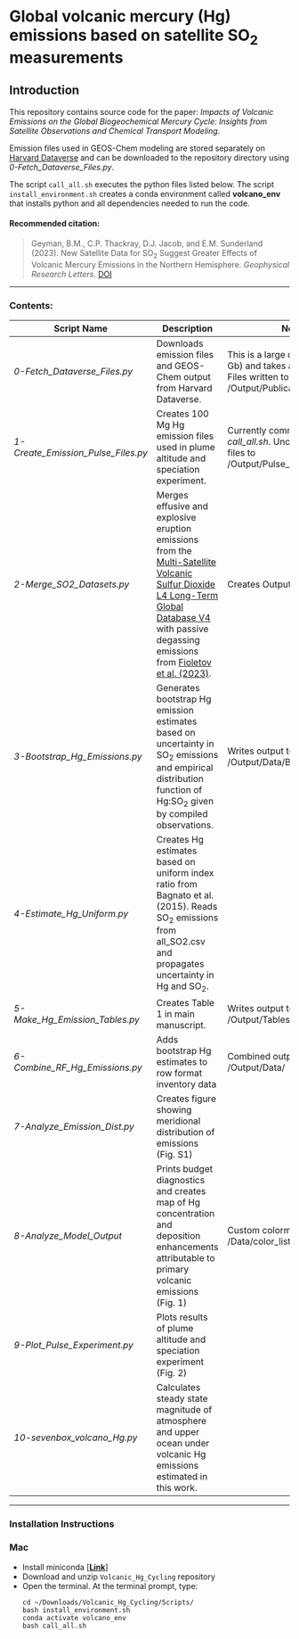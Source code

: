 # Global volcanic mercury (Hg) emissions based on satellite SO<sub>2</sub> measurements
## Introduction
This repository contains source code for the paper:
*Impacts of Volcanic Emissions on the Global Biogeochemical Mercury Cycle: Insights from Satellite Observations and Chemical Transport Modeling*.

Emission files used in GEOS-Chem modeling are stored separately on <a href="https://doi.org/10.7910/DVN/KHP4KK">Harvard Dataverse</a> and can be downloaded to the repository directory using *0-Fetch_Dataverse_Files.py*.

The script `call_all.sh` executes the python files listed below. The script `install_environment.sh` creates a conda environment called **volcano_env** that installs python and all dependencies needed to run the code.

#### Recommended citation:

> Geyman, B.M., C.P. Thackray, D.J. Jacob, and E.M. Sunderland (2023). New Satellite Data for SO<sub>2</sub> Suggest Greater Effects of Volcanic Mercury Emissions in the Northern Hemisphere. *Geophysical Research Letters*. <a href="">DOI</a>

__________

### Contents:

| Script Name | Description | Notes |
| --- | --- | --- |
| *0-Fetch_Dataverse_Files.py*  | Downloads emission files and GEOS-Chem output from Harvard Dataverse. | This is a large download (~1.6 Gb) and takes a few minutes. Files written to /Output/Publication_Data/ |
| *1-Create_Emission_Pulse_Files.py*  | Creates 100 Mg Hg emission files used in plume altitude and speciation experiment. | Currently commented out in *call_all.sh*. Uncomment to write files to /Output/Pulse_Emission_Fields/  |
| *2-Merge_SO2_Datasets.py* | Merges effusive and explosive eruption emissions from the <a href="https://disc.gsfc.nasa.gov/datasets/MSVOLSO2L4_4/summary">Multi-Satellite Volcanic Sulfur Dioxide L4 Long-Term Global Database V4</a> with passive degassing emissions from <a href="https://doi.org/10.5194/essd-15-75-2023">Fioletov et al. (2023)</a>. | Creates Output/all_SO2.csv |
| *3-Bootstrap_Hg_Emissions.py* | Generates bootstrap Hg emission estimates based on uncertainty in SO<sub>2</sub> emissions and empirical distribution function of Hg:SO<sub>2</sub> given by compiled observations. | Writes output to /Output/Data/Bootstrap_Output/ |
| *4-Estimate_Hg_Uniform.py* | Creates Hg estimates based on uniform index ratio from Bagnato et al. (2015). Reads SO<sub>2</sub> emissions from all_SO2.csv and propagates uncertainty in Hg and SO<sub>2</sub>. | |
| *5-Make_Hg_Emission_Tables.py* | Creates Table 1 in main manuscript. | Writes output to /Output/Tables/ |
| *6-Combine_RF_Hg_Emissions.py* | Adds bootstrap Hg estimates to row format inventory data | Combined output written to /Output/Data/ |
| *7-Analyze_Emission_Dist.py* | Creates figure showing meridional distribution of emissions (Fig. S1) | |
| *8-Analyze_Model_Output* | Prints budget diagnostics and creates map of Hg concentration and deposition enhancements attributable to primary volcanic emissions (Fig. 1) | Custom colormaps saved in /Data/color_lists.json |
| *9-Plot_Pulse_Experiment.py* | Plots results of plume altitude and speciation experiment (Fig. 2) | |
| *10-sevenbox_volcano_Hg.py* | Calculates steady state magnitude of atmosphere and upper ocean under volcanic Hg emissions estimated in this work. | |

__________

### Installation Instructions

### Mac
 - Install miniconda [**<a href="https://docs.conda.io/projects/conda/en/latest/user-guide/install/macos.html">Link</a>**]
 - Download and unzip `Volcanic_Hg_Cycling` repository
 - Open the terminal. At the terminal prompt, type:
   ```
   cd ~/Downloads/Volcanic_Hg_Cycling/Scripts/
   bash install_environment.sh
   conda activate volcano_env
   bash call_all.sh
   ```


